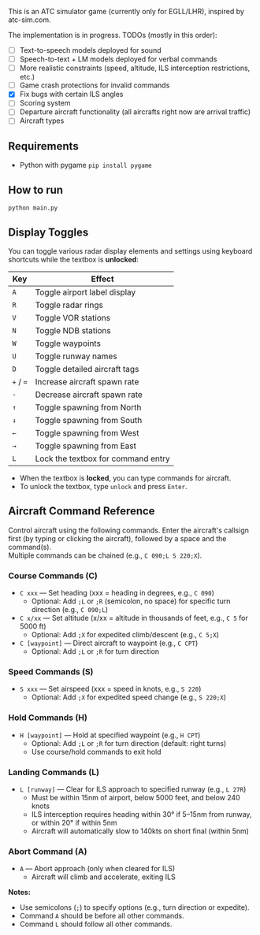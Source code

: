 This is an ATC simulator game (currently only for EGLL/LHR), inspired by atc-sim.com.

The implementation is in progress. TODOs (mostly in this order):
- [ ] Text-to-speech models deployed for sound
- [ ] Speech-to-text + LM models deployed for verbal commands
- [ ] More realistic constraints (speed, altitude, ILS interception restrictions, etc.)
- [ ] Game crash protections for invalid commands
- [x] Fix bugs with certain ILS angles
- [ ] Scoring system
- [ ] Departure aircraft functionality (all aircrafts right now are arrival traffic)
- [ ] Aircraft types

## Requirements
- Python with pygame `pip install pygame`

## How to run
`python main.py`

## Display Toggles

You can toggle various radar display elements and settings using keyboard shortcuts while the textbox is **unlocked**:

| Key         | Effect                                 |
|-------------|----------------------------------------|
| `A`         | Toggle airport label display           |
| `R`         | Toggle radar rings                     |
| `V`         | Toggle VOR stations                    |
| `N`         | Toggle NDB stations                    |
| `W`         | Toggle waypoints                       |
| `U`         | Toggle runway names                    |
| `D`         | Toggle detailed aircraft tags          |
| `+` / `=`   | Increase aircraft spawn rate           |
| `-`         | Decrease aircraft spawn rate           |
| `↑`         | Toggle spawning from North             |
| `↓`         | Toggle spawning from South             |
| `←`         | Toggle spawning from West              |
| `→`         | Toggle spawning from East              |
| `L`         | Lock the textbox for command entry     |

- When the textbox is **locked**, you can type commands for aircraft.
- To unlock the textbox, type `unlock` and press `Enter`.

## Aircraft Command Reference

Control aircraft using the following commands. Enter the aircraft's callsign first (by typing or clicking the aircraft), followed by a space and the command(s).  
Multiple commands can be chained (e.g., `C 090;L S 220;X`).

### Course Commands (C)
- `C xxx` — Set heading (xxx = heading in degrees, e.g., `C 090`)
  - Optional: Add `;L` or `;R` (semicolon, no space) for specific turn direction (e.g., `C 090;L`)
- `C x/xx` — Set altitude (x/xx = altitude in thousands of feet, e.g., `C 5` for 5000 ft)
  - Optional: Add `;X` for expedited climb/descent (e.g., `C 5;X`)
- `C [waypoint]` — Direct aircraft to waypoint (e.g., `C CPT`)
  - Optional: Add `;L` or `;R` for turn direction

### Speed Commands (S)
- `S xxx` — Set airspeed (xxx = speed in knots, e.g., `S 220`)
  - Optional: Add `;X` for expedited speed change (e.g., `S 220;X`)

### Hold Commands (H)
- `H [waypoint]` — Hold at specified waypoint (e.g., `H CPT`)
  - Optional: Add `;L` or `;R` for turn direction (default: right turns)
  - Use course/hold commands to exit hold

### Landing Commands (L)
- `L [runway]` — Clear for ILS approach to specified runway (e.g., `L 27R`)
  - Must be within 15nm of airport, below 5000 feet, and below 240 knots
  - ILS interception requires heading within 30° if 5–15nm from runway, or within 20° if within 5nm
  - Aircraft will automatically slow to 140kts on short final (within 5nm)

### Abort Command (A)
- `A` — Abort approach (only when cleared for ILS)
  - Aircraft will climb and accelerate, exiting ILS

**Notes:**
- Use semicolons (`;`) to specify options (e.g., turn direction or expedite).
- Command `A` should be before all other commands.
- Command `L` should follow all other commands.
